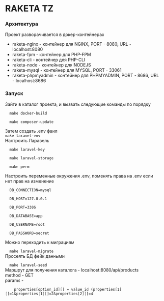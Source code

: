 <h1>RAKETA TZ</h1>

<h3>Архитектура</h3>
<div>Проект разворачивается в докер-контейнерах</div>
<ul>
  <li>raketa-nginx - контейнер для NGINX, PORT - 8080, URL - localhost:8080</li>
  <li>raketa-fpm - контейнер для PHP-FPM</li>
  <li>raketa-cli - контейнер для PHP-CLI</li>
  <li>raketa-node - контейнер для NODEJS</li>
  <li>raketa-mysql - контейнер для MYSQL, PORT - 33061</li>
  <li>raketa-phpmyadmin - контейнер для PHPMYADMIN, PORT - 8686, URL - localhost:8686</li>
</ul>

<h3>Запуск</h3>
<div>
  Зайти в каталог проекта, и вызвать следующие команды по порядку
</div>
<code>
  make docker-build<br>
  make composer-update<br>
</code>
<div>Затем создать .env фаил</div>
<code>make laravel-env</code>
<div>Настроить Ларавель</div>
<code>
  make laravel-key <br>
  make laravel-storage<br>
  make perm<br>
</code>
<div>Настроить переменные окружения .env, поменять права на .env  если нет прав на изменение</div>
<code>
  DB_CONNECTION=mysql<br>
  DB_HOST=127.0.0.1<br>
  DB_PORT=3306<br>
  DB_DATABASE=app<br>
  DB_USERNAME=root<br>
  DB_PASSWORD=secret<br>
</code>

<div>Можно переходить к миграциям</div>
<code>
  make laravel-migrate
</code>

<div>Просеять БД фейк данными</div>
<code>
  make laravel-seed
</code>

<div>
  Маршрут для получения каталога - localhost:8080/api/products<br>
  method - GET<br>
  params - <br>
  <code>
    properties[option_id][] = value_id (properties[1][]=1&properties[1][]=2&properties[2][]=4
  </code>
</div>
